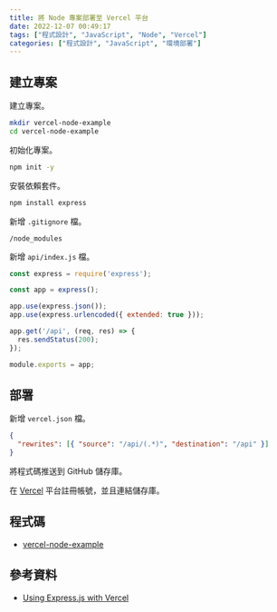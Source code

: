 ```yaml
---
title: 將 Node 專案部署至 Vercel 平台
date: 2022-12-07 00:49:17
tags: ["程式設計", "JavaScript", "Node", "Vercel"]
categories: ["程式設計", "JavaScript", "環境部署"]
---
```


## 建立專案

建立專案。

```bash
mkdir vercel-node-example
cd vercel-node-example
```

初始化專案。

```bash
npm init -y
```

安裝依賴套件。

```bash
npm install express
```

新增 `.gitignore` 檔。

```env
/node_modules
```

新增 `api/index.js` 檔。

```js
const express = require('express');

const app = express();

app.use(express.json());
app.use(express.urlencoded({ extended: true }));

app.get('/api', (req, res) => {
  res.sendStatus(200);
});

module.exports = app;
```

## 部署

新增 `vercel.json` 檔。

```json
{
  "rewrites": [{ "source": "/api/(.*)", "destination": "/api" }]
}
```

將程式碼推送到 GitHub 儲存庫。

在 [Vercel](https://vercel.com/) 平台註冊帳號，並且連結儲存庫。

## 程式碼

- [vercel-node-example](https://github.com/memochou1993/vercel-node-example)

## 參考資料

- [Using Express.js with Vercel](https://vercel.com/guides/using-express-with-vercel)
